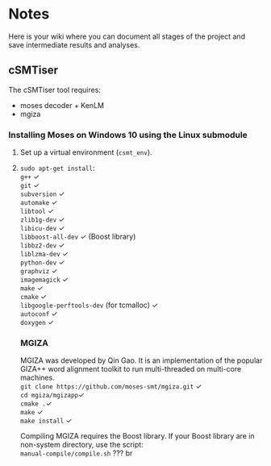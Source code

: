 # Notes
Here is your wiki where you can document all stages of the project and save intermediate results and analyses.

## cSMTiser
The cSMTiser tool requires:<br>
* moses decoder + KenLM
* mgiza

### Installing Moses on Windows 10 using the Linux submodule
1. Set up a virtual environment (`csmt_env`).<br>
2. `sudo apt-get install`:<br>
   `g++` ✓  <br>
   `git` ✓ <br>
   `subversion` ✓ <br>
   `automake` ✓ <br>
   `libtool` ✓ <br>
   `zlib1g-dev` ✓ <br>
   `libicu-dev` ✓ <br>
   `libboost-all-dev` ✓ (Boost library)<br>
   `libbz2-dev` ✓ <br>
   `liblzma-dev` ✓ <br>
   `python-dev` ✓ <br>
   `graphviz` ✓     <br>
   `imagemagick` ✓ <br>
   `make` ✓ <br>
   `cmake` ✓ <br>
   `libgoogle-perftools-dev` (for tcmalloc) ✓  <br>
   `autoconf` ✓ <br>
   `doxygen` ✓ <br>
   
   ### MGIZA
   MGIZA was developed by Qin Gao. It is an implementation of the popular GIZA++ word alignment toolkit to run multi-threaded on multi-core machines.<br>
   `git clone https://github.com/moses-smt/mgiza.git` ✓ <br>
   `cd mgiza/mgizapp`✓ <br>
   `cmake .`✓ <br>
   `make` ✓ <br>
   `make install` ✓ <br>
   
   Compiling MGIZA requires the Boost library. If your Boost library are in non-system directory, use the script:<br>
   `manual-compile/compile.sh` ???
br
   
   
